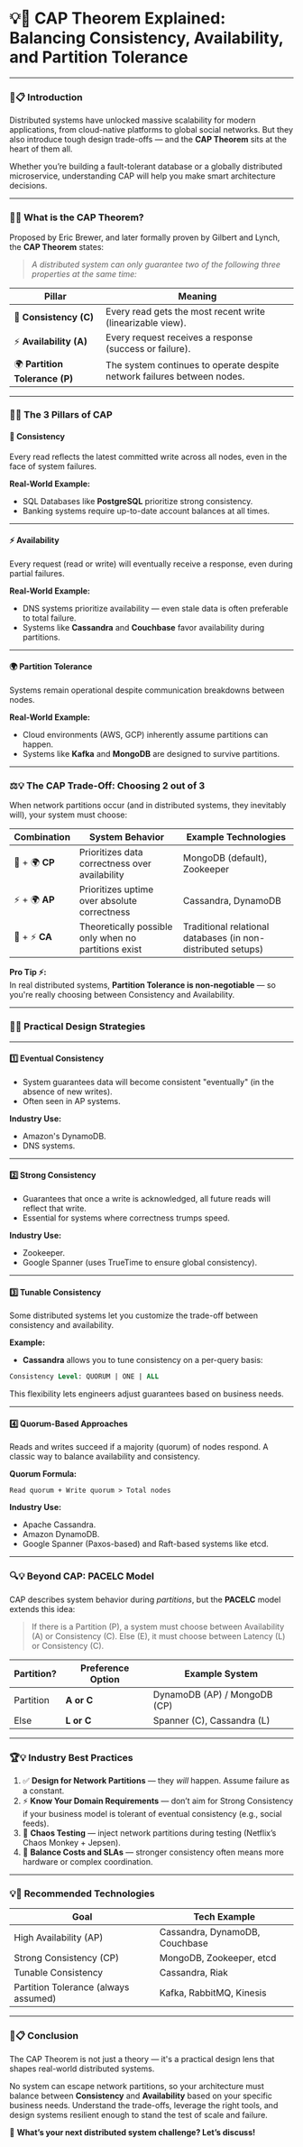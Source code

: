 # 💡🧠 CAP Theorem Explained: Balancing Consistency, Availability, and Partition Tolerance

---

### 🎯📋 **Introduction**

Distributed systems have unlocked massive scalability for modern applications, from cloud-native platforms to global social networks. But they also introduce tough design trade-offs — and the **CAP Theorem** sits at the heart of them all.

Whether you’re building a fault-tolerant database or a globally distributed microservice, understanding CAP will help you make smart architecture decisions.

---

### 🧠💡 **What is the CAP Theorem?**

Proposed by Eric Brewer, and later formally proven by Gilbert and Lynch, the **CAP Theorem** states:

> *A distributed system can only guarantee two of the following three properties at the same time:*

| Pillar                | Meaning                                              |
|------------------------|-------------------------------------------------------|
| 💾 **Consistency (C)** | Every read gets the most recent write (linearizable view). |
| ⚡ **Availability (A)** | Every request receives a response (success or failure). |
| 🌍 **Partition Tolerance (P)** | The system continues to operate despite network failures between nodes. |

---

### 🧠💡 **The 3 Pillars of CAP**

#### 💾 **Consistency**
Every read reflects the latest committed write across all nodes, even in the face of system failures.

**Real-World Example:**
- SQL Databases like **PostgreSQL** prioritize strong consistency.
- Banking systems require up-to-date account balances at all times.

---

#### ⚡ **Availability**
Every request (read or write) will eventually receive a response, even during partial failures.

**Real-World Example:**
- DNS systems prioritize availability — even stale data is often preferable to total failure.
- Systems like **Cassandra** and **Couchbase** favor availability during partitions.

---

#### 🌍 **Partition Tolerance**
Systems remain operational despite communication breakdowns between nodes.

**Real-World Example:**
- Cloud environments (AWS, GCP) inherently assume partitions can happen.
- Systems like **Kafka** and **MongoDB** are designed to survive partitions.

---

### ⚖️💡 **The CAP Trade-Off: Choosing 2 out of 3**

When network partitions occur (and in distributed systems, they inevitably will), your system must choose:

| Combination | System Behavior                              | Example Technologies            |
|-------------|----------------------------------------------|---------------------------------|
| 💾 + 🌍 **CP** | Prioritizes data correctness over availability | MongoDB (default), Zookeeper    |
| ⚡ + 🌍 **AP** | Prioritizes uptime over absolute correctness | Cassandra, DynamoDB            |
| 💾 + ⚡ **CA** | Theoretically possible only when no partitions exist | Traditional relational databases (in non-distributed setups) |

**Pro Tip ⚡:**  
In real distributed systems, **Partition Tolerance is non-negotiable** — so you're really choosing between Consistency and Availability.

---

### 🧪💡 **Practical Design Strategies**

---

#### 1️⃣ **Eventual Consistency**
- System guarantees data will become consistent "eventually" (in the absence of new writes).
- Often seen in AP systems.

**Industry Use:**
- Amazon's DynamoDB.
- DNS systems.

---

#### 2️⃣ **Strong Consistency**
- Guarantees that once a write is acknowledged, all future reads will reflect that write.
- Essential for systems where correctness trumps speed.

**Industry Use:**
- Zookeeper.
- Google Spanner (uses TrueTime to ensure global consistency).

---

#### 3️⃣ **Tunable Consistency**
Some distributed systems let you customize the trade-off between consistency and availability.

**Example:**
- **Cassandra** allows you to tune consistency on a per-query basis:
```sql
Consistency Level: QUORUM | ONE | ALL
```
This flexibility lets engineers adjust guarantees based on business needs.

---

#### 4️⃣ **Quorum-Based Approaches**
Reads and writes succeed if a majority (quorum) of nodes respond. A classic way to balance availability and consistency.

**Quorum Formula:**
```
Read quorum + Write quorum > Total nodes
```

**Industry Use:**
- Apache Cassandra.
- Amazon DynamoDB.
- Google Spanner (Paxos-based) and Raft-based systems like etcd.

---

### 🔍💡 **Beyond CAP: PACELC Model**

CAP describes system behavior during *partitions*, but the **PACELC** model extends this idea:

> If there is a Partition (P), a system must choose between Availability (A) or Consistency (C). Else (E), it must choose between Latency (L) or Consistency (C).

| Partition? | Preference Option     | Example System           |
|------------|------------------------|---------------------------|
| Partition  | **A or C**             | DynamoDB (AP) / MongoDB (CP) |
| Else       | **L or C**             | Spanner (C), Cassandra (L)  |

---

### 🏆💡 **Industry Best Practices**

1. ✅ **Design for Network Partitions** — they *will* happen. Assume failure as a constant.
2. ⚡ **Know Your Domain Requirements** — don’t aim for Strong Consistency if your business model is tolerant of eventual consistency (e.g., social feeds).
3. 🧪 **Chaos Testing** — inject network partitions during testing (Netflix’s Chaos Monkey + Jepsen).
4. 🧘 **Balance Costs and SLAs** — stronger consistency often means more hardware or complex coordination.

---

### 💡🧰 **Recommended Technologies**

| Goal                      | Tech Example                     |
|----------------------------|-----------------------------------|
| High Availability (AP)     | Cassandra, DynamoDB, Couchbase   |
| Strong Consistency (CP)    | MongoDB, Zookeeper, etcd         |
| Tunable Consistency        | Cassandra, Riak                  |
| Partition Tolerance (always assumed) | Kafka, RabbitMQ, Kinesis         |

---

### 🧘📋 **Conclusion**

The CAP Theorem is not just a theory — it's a practical design lens that shapes real-world distributed systems.

No system can escape network partitions, so your architecture must balance between **Consistency** and **Availability** based on your specific business needs. Understand the trade-offs, leverage the right tools, and design systems resilient enough to stand the test of scale and failure.

💬 **What’s your next distributed system challenge? Let’s discuss!**
